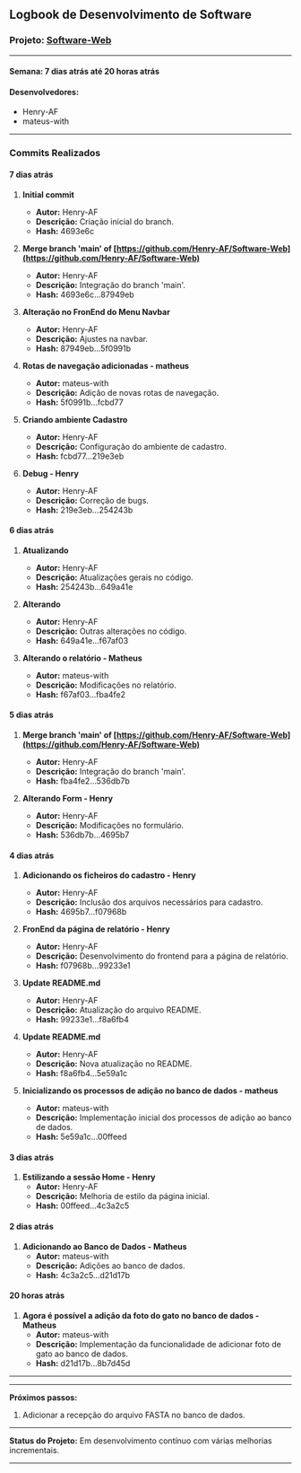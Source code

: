 ## Logbook de Desenvolvimento de Software

### Projeto: [Software-Web](https://github.com/Henry-AF/Software-Web)

---

#### Semana: 7 dias atrás até 20 horas atrás

#### Desenvolvedores:
- Henry-AF
- mateus-with

---

### Commits Realizados

#### 7 dias atrás

1. **Initial commit**
   - **Autor:** Henry-AF
   - **Descrição:** Criação inicial do branch.
   - **Hash:** 4693e6c

2. **Merge branch 'main' of [https://github.com/Henry-AF/Software-Web](https://github.com/Henry-AF/Software-Web)**
   - **Autor:** Henry-AF
   - **Descrição:** Integração do branch 'main'.
   - **Hash:** 4693e6c...87949eb

3. **Alteração no FronEnd do Menu Navbar**
   - **Autor:** Henry-AF
   - **Descrição:** Ajustes na navbar.
   - **Hash:** 87949eb...5f0991b

4. **Rotas de navegação adicionadas - matheus**
   - **Autor:** mateus-with
   - **Descrição:** Adição de novas rotas de navegação.
   - **Hash:** 5f0991b...fcbd77

5. **Criando ambiente Cadastro**
   - **Autor:** Henry-AF
   - **Descrição:** Configuração do ambiente de cadastro.
   - **Hash:** fcbd77...219e3eb

6. **Debug - Henry**
   - **Autor:** Henry-AF
   - **Descrição:** Correção de bugs.
   - **Hash:** 219e3eb...254243b

#### 6 dias atrás

1. **Atualizando**
   - **Autor:** Henry-AF
   - **Descrição:** Atualizações gerais no código.
   - **Hash:** 254243b...649a41e

2. **Alterando**
   - **Autor:** Henry-AF
   - **Descrição:** Outras alterações no código.
   - **Hash:** 649a41e...f67af03

3. **Alterando o relatório - Matheus**
   - **Autor:** mateus-with
   - **Descrição:** Modificações no relatório.
   - **Hash:** f67af03...fba4fe2

#### 5 dias atrás

1. **Merge branch 'main' of [https://github.com/Henry-AF/Software-Web](https://github.com/Henry-AF/Software-Web)**
   - **Autor:** Henry-AF
   - **Descrição:** Integração do branch 'main'.
   - **Hash:** fba4fe2...536db7b

2. **Alterando Form - Henry**
   - **Autor:** Henry-AF
   - **Descrição:** Modificações no formulário.
   - **Hash:** 536db7b...4695b7

#### 4 dias atrás

1. **Adicionando os ficheiros do cadastro - Henry**
   - **Autor:** Henry-AF
   - **Descrição:** Inclusão dos arquivos necessários para cadastro.
   - **Hash:** 4695b7...f07968b

2. **FronEnd da página de relatório - Henry**
   - **Autor:** Henry-AF
   - **Descrição:** Desenvolvimento do frontend para a página de relatório.
   - **Hash:** f07968b...99233e1

3. **Update README.md**
   - **Autor:** Henry-AF
   - **Descrição:** Atualização do arquivo README.
   - **Hash:** 99233e1...f8a6fb4

4. **Update README.md**
   - **Autor:** Henry-AF
   - **Descrição:** Nova atualização no README.
   - **Hash:** f8a6fb4...5e59a1c

5. **Inicializando os processos de adição no banco de dados - matheus**
   - **Autor:** mateus-with
   - **Descrição:** Implementação inicial dos processos de adição ao banco de dados.
   - **Hash:** 5e59a1c...00ffeed

#### 3 dias atrás

1. **Estilizando a sessão Home - Henry**
   - **Autor:** Henry-AF
   - **Descrição:** Melhoria de estilo da página inicial.
   - **Hash:** 00ffeed...4c3a2c5

#### 2 dias atrás

1. **Adicionando ao Banco de Dados - Matheus**
   - **Autor:** mateus-with
   - **Descrição:** Adições ao banco de dados.
   - **Hash:** 4c3a2c5...d21d17b

#### 20 horas atrás

1. **Agora é possível a adição da foto do gato no banco de dados - Matheus**
   - **Autor:** mateus-with
   - **Descrição:** Implementação da funcionalidade de adicionar foto de gato ao banco de dados.
   - **Hash:** d21d17b...8b7d45d

---

---

**Próximos passos:**
1. Adicionar a recepção do arquivo FASTA no banco de dados.

---

**Status do Projeto:** Em desenvolvimento contínuo com várias melhorias incrementais.

---